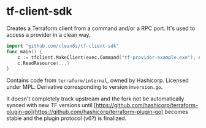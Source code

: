 # tf-client-sdk

Creates a Terraform client from a command and/or a RPC port. It's used to access
a provider in a clean way.

```go
import "github.com/clean8s/tf-client-sdk"
func main() {
    c := tfclient.MakeClient(exec.Command("tf-provider-example.exe"), nil)
    c.ReadResource(...)
}
```

Contains code from `terraform/internal`, owned by Hashicorp. Licensed under
MPL. Derivative corresponding to version in`version.go`.

It doesn't completely track upstream and the fork not be automatically synced with
new TF versions until [https://github.com/hashicorp/terraform-plugin-go](https://github.com/hashicorp/terraform-plugin-go)
becomes stable and the plugin protocol (v6?) is finalized.

